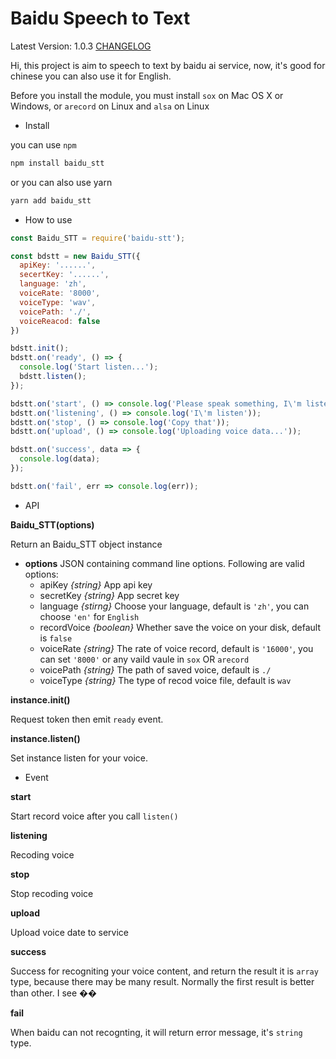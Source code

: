 Baidu Speech to Text
=====================

Latest Version: 1.0.3 [CHANGELOG](CHANGELOG.md)

Hi, this project is aim to speech to text by baidu ai service, now, it's good for chinese
you can also use it for English.

Before you install the module, you must install `sox` on Mac OS X or Windows, or `arecord` on Linux
and `alsa` on Linux

* Install 

you can use `npm`

```bash
npm install baidu_stt
```

or you can also use yarn

```bash
yarn add baidu_stt
```

* How to use

```javascript
const Baidu_STT = require('baidu-stt');

const bdstt = new Baidu_STT({
  apiKey: '......',
  secertKey: '......',
  language: 'zh',
  voiceRate: '8000',
  voiceType: 'wav',
  voicePath: './',
  voiceReacod: false
})

bdstt.init();
bdstt.on('ready', () => {
  console.log('Start listen...');
  bdstt.listen();
});

bdstt.on('start', () => console.log('Please speak something, I\'m listening...'));
bdstt.on('listening', () => console.log('I\'m listen'));
bdstt.on('stop', () => console.log('Copy that'));
bdstt.on('upload', () => console.log('Uploading voice data...'));

bdstt.on('success', data => {
  console.log(data);
});

bdstt.on('fail', err => console.log(err));
```

* API

**Baidu_STT(options)**

Return an Baidu_STT object instance

- **options** JSON containing command line options. Following are valid options:
  - apiKey *{string}* App api key
  - secretKey *{string}* App secret key
  - language *{stirng}* Choose your language, default is `'zh'`, you can choose `'en'` for `English`
  - recordVoice *{boolean}* Whether save the voice on your disk, default is `false`
  - voiceRate *{string}* The rate of voice record, default is `'16000'`, you can set `'8000'` or any vaild vaule in `sox` OR `arecord`
  - voicePath *{string}* The path of saved voice, default is `./`
  - voiceType *{string}* The type of recod voice file, default is `wav`

**instance.init()**

Request token then emit `ready` event.

**instance.listen()**

Set instance listen for your voice.

* Event

**start**

Start record voice after you call `listen()`

**listening**

Recoding voice

**stop**

Stop recoding voice

**upload**

Upload voice date to service

**success**

Success for recogniting your voice content, and return the result
it is `array` type, because there may be many result. Normally the first result is better than other. I see ��

**fail**

When baidu can not recognting, it will return error message, it's `string` type.
